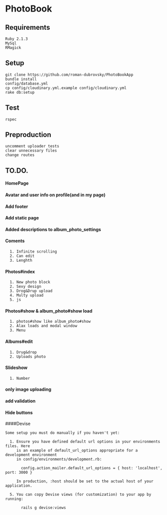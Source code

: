 # PhotoBook

## Requirements
```
Ruby 2.1.3
MySql
RMagick
```

## Setup
```
git clone https://github.com/roman-dubrovsky/PhotoBookApp
bundle install
config/database.yml
cp config/cloudinary.yml.example config/cloudinary.yml
rake db:setup
```

## Test
```
rspec
```

## Preproduction
```
uncomment uploader tests
clear unnecessary files
change routes
```

## TO.DO.

#### HomePage
#### Avatar and user info on profile(and in my page)
#### Add footer
#### Add static page
#### Added descriptions to album_photo_settings

#### Coments
```
  1. Infinite scrolling 
  2. Can edit
  3. Lenghth
```

#### Photos#index
```
  1. New photo block
  2. Sexy design
  3. Drog&Drup upload
  4. Multy upload
  5. js
```  

#### Photos#show & album_photo#show load
```
  1. photos#show like album_photo#show
  2. Alax loads and modal window
  3. Menu
```  

#### Albums#edit
```
  1. Drug&drop
  2. Uploads photo
```

#### Slideshow
```
  1. Number
```

#### only image uploading
#### add validation
#### Hide buttons

####Devise
```
Some setup you must do manually if you haven't yet:

  1. Ensure you have defined default url options in your environments files. Here
     is an example of default_url_options appropriate for a development environment
     in config/environments/development.rb:

       config.action_mailer.default_url_options = { host: 'localhost', port: 3000 }

     In production, :host should be set to the actual host of your application.

  5. You can copy Devise views (for customization) to your app by running:

       rails g devise:views
```
